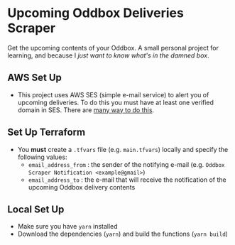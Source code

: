 # Upcoming Oddbox Deliveries Scraper

Get the upcoming contents of your Oddbox.  A small personal project for learning, and because I _just want to know what's in the damned box_.

## AWS Set Up

- This project uses AWS SES (simple e-mail service) to alert you of upcoming deliveries.  To do this you must have at least one verified domain in SES.  There are [many way to do this](https://docs.aws.amazon.com/ses/latest/dg/email-authentication-methods.html).

## Set Up Terraform 

- You **must** create a `.tfvars` file (e.g. `main.tfvars`) locally and specify the following values:
    - `email_address_from` : the sender of the notifying e-mail (e.g. `Oddbox Scraper Notification <example@gmail>`) 
    - `email_address_to` : the e-mail that will receive the notification of the upcoming Oddbox delivery contents

## Local Set Up

- Make sure you have `yarn` installed
- Download the dependencies (`yarn`) and build the functions (`yarn build`)